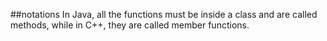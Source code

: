 ##notations
In Java, all the functions must be inside a class and are called methods, while in C++, they are called member functions.
